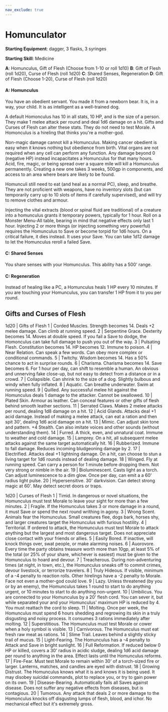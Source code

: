 ```yaml
---
nav_exclude: true
---
```


# Homunculator

**Starting Equipment**: dagger, 3 flasks, 3 syringes

**Starting Skill**: Medicine

**A**: Homunculus, Gift of Flesh (Choose from 1-10 or roll 1d10)
**B**: Gift of Flesh (roll 1d20), Curse of Flesh (roll 1d20)
**C**: Shared Senses, Regeneration
**D**: Gift of Flesh (Choose 1-20), Curse of Flesh (roll 1d20)


#### A: Homunculus
You have an obedient servant. You made it from a newborn bear. It is, in a
way, your child. It is as intelligent as a well-trained dog.

A default Homonculus has 10 in all stats, 10 HP, and is the size of a person.
They make 1 melee attack per round and deal 1d6 damage on a hit. Gifts and
Curses of Flesh can alter these stats. They do not need to test Morale. A
Homonculus is a hireling that thinks you're a mother-god.

Non-magic damage cannot kill a Homunculus. Making cancer obedient is easy when
it knows nothing but obedience from birth. Vital organs are not required when
any cell can perform any function. Any damage beyond 0 (negative HP) instead
incapacitates a Homunculus for that many hours. Acid, fire, magic, or being
spread over a square mile will kill a Homunculus permanently. Creating a new
one takes 3 weeks, 500gp in components, and access to an area where bears are
likely to be found.

Homunculi still need to eat (and heal as a normal PC), sleep, and breathe.
They are not proficient with weapons, have no inventory slots (but can
temporarily carry up to 10 slots of items if carefully supervised), and will
try to remove clothes and armour.

Injecting the vital extracts (blood or spinal fluid are traditional) of a
creature into a homunculus grants it temporary powers, typically for 1 hour.
Roll on a Monster Menu-All table, bearing in mind that negative effects only
last 1 hour. Injecting 2 or more things (or injecting something very powerful)
requires the Homunculus to Save or become torpid for 1d6 hours. On a critical
failure, it dies instead. It uses your Save. You can take 1d12 damage to let
the Homunculus reroll a failed Save.

#### C: Shared Senses
You share senses with your Homunculus. This ability has a 500' range.

#### C: Regeneration
Instead of healing like a PC, a Homunculus heals 1 HP every 10 minutes. If you
are touching your Homunculus, you can transfer 1 HP from it to you per round.

## Gifts and Curses of Flesh

1d20 | Gifts of Flesh
1 | Corded Muscles. Strength becomes 14. Deals +2 melee damage. Can climb at running speed.
2 | Serpentine Grace. Dexterity becomes 14. Moves at double speed. If you fail a Save to dodge, the Homonculus can take full damage to push you out of the way.
3 | Pulsating Flesh. Constitution becomes 14. HP becomes 12. Immune to poison. 
4 | Near Relation. Can speak a few words. Can obey more complex or conditional commands.
5 | Twitchy. Wisdom becomes 14. Has a 50% chance to act in surprise rounds.
6 | Charisma. Charisma becomes 14. Save becomes 6. For 1 hour per day, can shift to resemble a human. An obvious and unnerving fake close-up, but not easy to detect from a distance or in a crowd.
7 | Collapsible. Can shrink to the size of a dog. Slightly bulbous and windy when fully inflated.
8 | Aquatic. Can breathe underwater. Swim at running speed.
9 | Quilled. Any successful melee hit against the Homunculus deals 1 damage to the attacker. Cannot be swallowed.
10 | Plated Skin. Armour as leather. Can conceal features or other gifts of flesh behind smooth leather sections.
11 | Serrated Claws. Makes 2 melee attacks per round, dealing 1d8 damage on a hit.
12 | Acid Glands. Attacks deal +1 acid damage. Instead of making a melee attack, can eat a ration and then spit 30', dealing 1d6 acid damage on a hit. 
13 | Mimic. Can adjust skin tone and pattern. +4 Stealth. Can also imitate voices and other sounds (without understanding them). 
14 | Furred. A thick, even, and unnatural coat. Immune to weather and cold damage.
15 | Lamprey. On a hit, all subsequent melee attacks against the same target automatically hit.
16 | Rubberized. Immune to fall damage. Reduces incoming bludgeoning damage by 2. 
17 | Electrified. Attacks deal +1 lightning damage. On a hit, can choose to stun a living target for 1d6 rounds instead of dealing damage. 
18 | Winged. Fly at running speed. Can carry a person for 1 minute before dropping them. Not very strong or nimble in the air.
19 | Bioluminescent. Casts light as a torch. Can adjust luminescence to a dim glow. Once per day, can emit a a 60' radius light pulse.
20 | Hypersensitive. 30' darkvision. Can detect strong magic at 60'. May detect secret doors or traps.


1d20 | Curses of Flesh
1 | Timid. In dangerous or novel situations, the  Homunculus must test Morale to leave your sight for more than a few minutes.
2 | Fragile. If the Homunculus takes 3 or more damage in a round, it must Save or spend the next round writhing in agony.
3 | Wrong Scent. Animals fear the Homunculus. Small creatures flee, dogs bark, horses shy, and larger creatures target the Homunculus with furious hostility.
4 | Territorial. If ordered to attack, the Homunculus must test Morale to attack anything but the largest and most dangerous target. Does not appreciate close contact with your friends or allies.
5 | Easily Bored. If inactive, will knock things over, swat people, or make alarming noises.
6 | Auorovore. Every time the party obtains treasure worth more than 10gp, at least 5% of the total (or 25% of your share, whichever is easiest) must be given to the Homunculus to hoard and devour.
7 | Treacherous. During non-adventuring times (at night, in town, etc.), the Homunculus sneaks off to commit crimes, devour livestock, or terrorize travelers.
8 | Truly Hideous. If visible, minimum of a -4 penalty to reaction rolls.  Other hirelings have a -2 penalty to Morale. Face not even a mother-god could love.
9 | Lazy. Unless threatened (by you or by an enemy), the Homunculus takes 1 round to start to do anything urgent, or 10 minutes to start to do anything non-urgent.
10 | Umbilicus. You are connected to your Homunculus by a 20' flesh cord.  You can sever it, but while separated your and your Homunculus' maximum HP is reduced by 4. You must reattach the cord to sleep.
11 | Molting. Once per week, the Homunculus must spend 6 hours shedding and regrowing its skin in a truly disgusting and noisy process. It consumes 3 rations immediately after molting.
12 | Superstitious. The Homunculus must test Morale or cower when a holy symbol is visible.
13 | Carnivorous. The Homunculus must eat fresh raw meat as rations.
14 | Slime Trail. Leaves behind a slightly sticky trail of mucus.
15 | Light-Fearing. The Homunculus has a -4 penalty to Attack and Save in bright sunlight.
16 | Full Reformation. If reduced below 0 HP or killed, covers a 30' radius in acidic sludge, dealing 1d6 acid damage per round to anything in the area.  Effect lasts until the Homunculus reforms.
17 | Fire-Fear. Must test Morale to remain within 30' of a torch-sized fire or larger. Lanterns, matches, and candles are eyed with distrust.
18 | Growing Distrust. The Homunculus knows what it is and knows it is being used. It may disobey suicidal commands, plot to replace you, or try to gain power on its own.
19 | Disease-Bearing. Automatically fails all Saves against disease. Does not suffer any negative effects from diseases, but is contagious.
20 | Tumorous. Any attack that deals 2 or more damage to the Homonculus knocks off disgusting lumps of flesh, blood, and ichor. No mechanical effect
but it's extremely gross.
